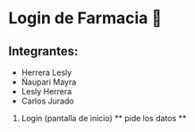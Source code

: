 
# Login de Farmacia 🤍

## Integrantes: 

* Herrera Lesly
* Ñaupari Mayra
* Lesly Herrera 
* Carlos Jurado 

1. Login (pantalla de inicio) ** pide los datos **





